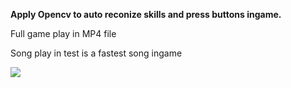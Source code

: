 **Apply Opencv to auto reconize skills and press buttons ingame.**

Full game play in MP4 file

Song play in test is a fastest song ingame


![](test.gif)
